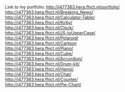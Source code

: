 Link to my portfolio: http://i477363.hera.fhict.nl/portfolio/ <br>
http://i477363.hera.fhict.nl/Breaking_News/ <br>
http://i477363.hera.fhict.nl/Calculator-Table/ <br>
http://i477363.hera.fhict.nl/Kirby/ <br>
http://i477363.hera.fhict.nl/Clock/ <br>
http://i477363.hera.fhict.nl/JS-toUpperCase/ <br>
http://i477363.hera.fhict.nl/Polaroid/ <br>
http://i477363.hera.fhict.nl/Cartoon <br>
http://i477363.hera.fhict.nl/Piano/ <br>
http://i477363.hera.fhict.nl/Cube/ <br>
http://i477363.hera.fhict.nl/Accordion/ <br>
http://i477363.hera.fhict.nl/Drum-kit/ <br>
http://i477363.hera.fhict.nl/Hanoi/ <br>
http://i477363.hera.fhict.nl/Chat/ <br> 
http://i477363.hera.fhict.nl/Counter/ <br> 
http://i477363.hera.fhict.nl/Pie-Chart/ <br>

